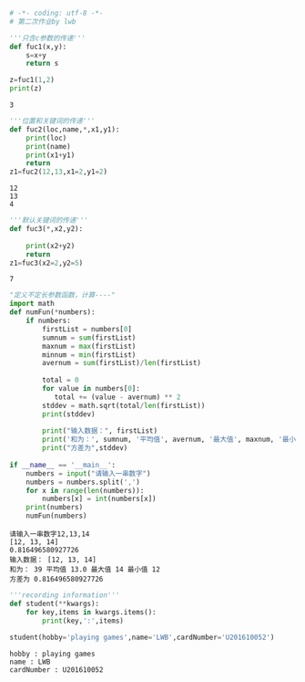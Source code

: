 

```python
# -*- coding: utf-8 -*-
# 第二次作业by lwb
```


```python
'''只含c参数的传递'''
def fuc1(x,y):
    s=x+y
    return s

z=fuc1(1,2)
print(z)
```

    3
    


```python
'''位置和关键词的传递'''
def fuc2(loc,name,*,x1,y1):
    print(loc)
    print(name)
    print(x1+y1)
    return
z1=fuc2(12,13,x1=2,y1=2)
```

    12
    13
    4
    


```python
'''默认关键词的传递'''
def fuc3(*,x2,y2):
  
    print(x2+y2)
    return
z1=fuc3(x2=2,y2=5)
```

    7
    


```python
"定义不定长参数函数，计算----"
import math
def numFun(*numbers):
    if numbers:
        firstList = numbers[0]
        sumnum = sum(firstList)
        maxnum = max(firstList)
        minnum = min(firstList)
        avernum = sum(firstList)/len(firstList)
       
        total = 0
        for value in numbers[0]:
           total += (value - avernum) ** 2
        stddev = math.sqrt(total/len(firstList))
        print(stddev)
 
        print("输入数据：", firstList)
        print('和为：', sumnum, '平均值', avernum, '最大值', maxnum, '最小值', minnum )
        print("方差为",stddev)
 
if __name__ == '__main__':
    numbers = input("请输入一串数字")
    numbers = numbers.split(',')
    for x in range(len(numbers)):
        numbers[x] = int(numbers[x])
    print(numbers)
    numFun(numbers)

```

    请输入一串数字12,13,14
    [12, 13, 14]
    0.816496580927726
    输入数据： [12, 13, 14]
    和为： 39 平均值 13.0 最大值 14 最小值 12
    方差为 0.816496580927726
    


```python
'''recording information'''
def student(**kwargs):
    for key,items in kwargs.items():
        print(key,':',items)
        
student(hobby='playing games',name='LWB',cardNumber='U201610052')
```

    hobby : playing games
    name : LWB
    cardNumber : U201610052
    


```python

```
